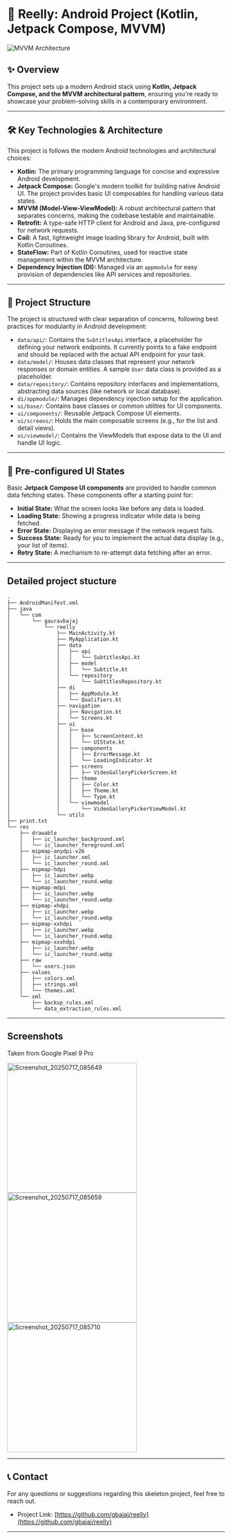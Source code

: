 

# 🚀 Reelly: Android Project (Kotlin, Jetpack Compose, MVVM)

![MVVM Architecture](https://github.com/user-attachments/assets/f01ea363-b6ac-46e3-90f3-60915d08b05f)

## ✨ Overview


This project sets up a modern Android stack using **Kotlin, Jetpack Compose, and the MVVM architectural pattern**, ensuring you're ready to showcase your problem-solving skills in a contemporary environment.

-----

## 🛠️ Key Technologies & Architecture

This project is follows the modern Android technologies and architectural choices:

* **Kotlin:** The primary programming language for concise and expressive Android development.
* **Jetpack Compose:** Google's modern toolkit for building native Android UI. The project provides basic UI composables for handling various data states.
* **MVVM (Model-View-ViewModel):** A robust architectural pattern that separates concerns, making the codebase testable and maintainable.
* **Retrofit:** A type-safe HTTP client for Android and Java, pre-configured for network requests.
* **Coil:** A fast, lightweight image loading library for Android, built with Kotlin Coroutines.
* **StateFlow:** Part of Kotlin Coroutines, used for reactive state management within the MVVM architecture.
* **Dependency Injection (DI):** Managed via an `appmodule` for easy provision of dependencies like API services and repositories.

-----

## 📁 Project Structure

The project is structured with clear separation of concerns, following best practices for modularity in Android development:

* `data/api/`: Contains the `SubtitlesApi` interface, a placeholder for defining your network endpoints. It currently points to a fake endpoint and should be replaced with the actual API endpoint for your task.
* `data/model/`: Houses data classes that represent your network responses or domain entities. A sample `User` data class is provided as a placeholder.
* `data/repository/`: Contains repository interfaces and implementations, abstracting data sources (like network or local database).
* `di/appmodule/`: Manages dependency injection setup for the application.
* `ui/base/`: Contains base classes or common utilities for UI components.
* `ui/components/`: Reusable Jetpack Compose UI elements.
* `ui/screens/`: Holds the main composable screens (e.g., for the list and detail views).
* `ui/viewmodel/`: Contains the ViewModels that expose data to the UI and handle UI logic.

-----

## 🚦 Pre-configured UI States

Basic **Jetpack Compose UI components** are provided to handle common data fetching states. These components offer a starting point for:

* **Initial State:** What the screen looks like before any data is loaded.
* **Loading State:** Showing a progress indicator while data is being fetched.
* **Error State:** Displaying an error message if the network request fails.
* **Success State:** Ready for you to implement the actual data display (e.g., your list of items).
* **Retry State:** A mechanism to re-attempt data fetching after an error.

-----
## Detailed project stucture
```
.
├── AndroidManifest.xml
├── java
│   └── com
│       └── gauravbajaj
│           └── reelly
│               ├── MainActivity.kt
│               ├── MyApplication.kt
│               ├── data
│               │   ├── api
│               │   │   └── SubtitlesApi.kt
│               │   ├── model
│               │   │   └── Subtitle.kt
│               │   └── repository
│               │       └── SubtitlesRepository.kt
│               ├── di
│               │   ├── AppModule.kt
│               │   └── Qualifiers.kt
│               ├── navigation
│               │   ├── Navigation.kt
│               │   └── Screens.kt
│               ├── ui
│               │   ├── base
│               │   │   ├── ScreenContent.kt
│               │   │   └── UIState.kt
│               │   ├── components
│               │   │   ├── ErrorMessage.kt
│               │   │   └── LoadingIndicator.kt
│               │   ├── screens
│               │   │   ├── VideoGalleryPickerScreen.kt
│               │   ├── theme
│               │   │   ├── Color.kt
│               │   │   ├── Theme.kt
│               │   │   └── Type.kt
│               │   └── viewmodel
│               │       └── VideoGalleryPickerViewModel.kt
│               └── utils
├── print.txt
└── res
    ├── drawable
    │   ├── ic_launcher_background.xml
    │   └── ic_launcher_foreground.xml
    ├── mipmap-anydpi-v26
    │   ├── ic_launcher.xml
    │   └── ic_launcher_round.xml
    ├── mipmap-hdpi
    │   ├── ic_launcher.webp
    │   └── ic_launcher_round.webp
    ├── mipmap-mdpi
    │   ├── ic_launcher.webp
    │   └── ic_launcher_round.webp
    ├── mipmap-xhdpi
    │   ├── ic_launcher.webp
    │   └── ic_launcher_round.webp
    ├── mipmap-xxhdpi
    │   ├── ic_launcher.webp
    │   └── ic_launcher_round.webp
    ├── mipmap-xxxhdpi
    │   ├── ic_launcher.webp
    │   └── ic_launcher_round.webp
    ├── raw
    │   └── users.json
    ├── values
    │   ├── colors.xml
    │   ├── strings.xml
    │   └── themes.xml
    └── xml
        ├── backup_rules.xml
        └── data_extraction_rules.xml
```

---

## Screenshots

Taken from Google Pixel 9 Pro

<p float="left">


<img width="300"   alt="Screenshot_20250717_085649" src="https://github.com/user-attachments/assets/312802ca-cf88-4243-918d-1161ad1a4e1a" />


<img width="300"   alt="Screenshot_20250717_085659" src="https://github.com/user-attachments/assets/600d1978-6c79-49e5-aac4-959db9c69a56" />

<img width="300"   alt="Screenshot_20250717_085710" src="https://github.com/user-attachments/assets/518f5c92-6ac5-4c0c-9c86-9ebac875a21b" />

</p>


-----


## 📞 Contact

For any questions or suggestions regarding this skeleton project, feel free to reach out.

* Project Link: [https://github.com/gbajaj/reelly](https://github.com/gbajaj/reelly)

-----
